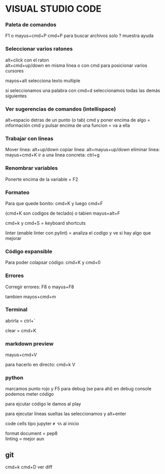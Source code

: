 # VISUAL STUDIO CODE

### Paleta de comandos
F1 o mayus+cmd+P
cmd+P para buscar archivos solo
? muestra ayuda


### Seleccionar varios ratones

alt+click con el raton  
alt+cmd+up/down en misma linea
o con cmd para posicionar varios cursores

mayos+alt selecciona texto multiple

si seleccionamos una palabra con cmd+d seleccionamos todas las demás siguientes

### Ver sugerencias de comandos (intellispace)

alt+espacio detras de un punto (o tab)
cmd y poner encima de algo = información
cmd y pulsar encima de una funcion = va a ella

### Trabajar con líneas

Mover linea: alt+up/down
copiar linea: alt+mayus+up/down
eliminar linea: mayus+cmd+K
ir a una linea concreta: ctrl+g

### Renombrar variables

Ponerte encima de la variable + F2

### Formateo

Para que quede bonito: cmd+K y luego cmd+F

(cmd+K son codigos de teclado)
o tabien mayus+alt+F

cmd+k y cmd+S = keyboard shortcuts

linter (enable linter con pylint) = analiza el codigo y ve si hay algo que mejorar

### Código expansible

Para poder colapsar código: cmd+K y cmd+0

### Errores

Corregir errores: F8 o mayus+F8

tambien mayos+cmd+m

### Terminal

abrirla = ctrl+`

clear = cmd+K

### markdown preview

mayus+cmd+V

para hacerlo en directo: cmd+k V

### python

marcamos punto rojo y F5 para debug
(se para ahí)
en debug console podemos meter código

para ejcutar código le damos al play

para ejecutar líneas sueltas las seleccionamos y alt+enter

code cells tipo jupyter 
`# %%` al inicio



format document = pep8  
linting = mejor aun

## git
cmd+k cmd+D ver diff


